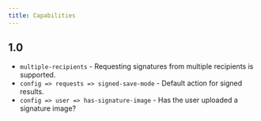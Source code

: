 ```yaml
---
title: Capabilities
---
```


## 1.0
* `multiple-recipients` - Requesting signatures from multiple recipients is supported.
* `config => requests => signed-save-mode` - Default action for signed results.
* `config => user => has-signature-image` - Has the user uploaded a signature image?
